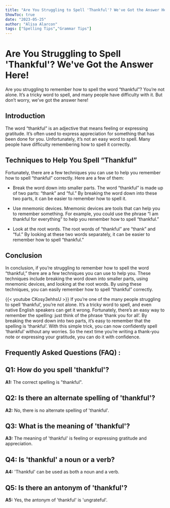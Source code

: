 ```yaml
---
title: "Are You Struggling to Spell 'Thankful'? We've Got the Answer Here!"
ShowToc: true 
date: "2023-05-25"
author: "Alisa Alarcon" 
tags: ["Spelling Tips","Grammar Tips"]
---
```

# Are You Struggling to Spell 'Thankful'? We've Got the Answer Here!

Are you struggling to remember how to spell the word “thankful”? You’re not alone. It’s a tricky word to spell, and many people have difficulty with it. But don’t worry, we’ve got the answer here!

## Introduction

The word “thankful” is an adjective that means feeling or expressing gratitude. It’s often used to express appreciation for something that has been done for you. Unfortunately, it’s not an easy word to spell. Many people have difficulty remembering how to spell it correctly.

## Techniques to Help You Spell “Thankful”

Fortunately, there are a few techniques you can use to help you remember how to spell “thankful” correctly. Here are a few of them:

- Break the word down into smaller parts. The word “thankful” is made up of two parts: “thank” and “ful.” By breaking the word down into these two parts, it can be easier to remember how to spell it.

- Use mnemonic devices. Mnemonic devices are tools that can help you to remember something. For example, you could use the phrase “I am thankful for everything” to help you remember how to spell “thankful.”

- Look at the root words. The root words of “thankful” are “thank” and “ful.” By looking at these two words separately, it can be easier to remember how to spell “thankful.”

## Conclusion

In conclusion, if you’re struggling to remember how to spell the word “thankful,” there are a few techniques you can use to help you. These techniques include breaking the word down into smaller parts, using mnemonic devices, and looking at the root words. By using these techniques, you can easily remember how to spell “thankful” correctly.

{{< youtube CKosy3ehhsU >}} 
If you’re one of the many people struggling to spell ‘thankful’, you’re not alone. It’s a tricky word to spell, and even native English speakers can get it wrong. Fortunately, there’s an easy way to remember the spelling: just think of the phrase ‘thank you for all’. By breaking the word down into two parts, it’s easy to remember that the spelling is ‘thankful’. With this simple trick, you can now confidently spell ‘thankful’ without any worries. So the next time you’re writing a thank-you note or expressing your gratitude, you can do it with confidence.

## Frequently Asked Questions (FAQ) :
## Q1: How do you spell 'thankful'?

**A1:** The correct spelling is "thankful".

## Q2: Is there an alternate spelling of 'thankful'?

**A2:** No, there is no alternate spelling of 'thankful'.

## Q3: What is the meaning of 'thankful'?

**A3:** The meaning of 'thankful' is feeling or expressing gratitude and appreciation.

## Q4: Is 'thankful' a noun or a verb?

**A4:** 'Thankful' can be used as both a noun and a verb.

## Q5: Is there an antonym of 'thankful'?

**A5:** Yes, the antonym of 'thankful' is 'ungrateful'.





